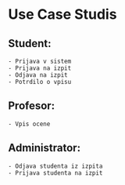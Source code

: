 # Use Case Studis

##  **Student:** <br />
    - Prijava v sistem
    - Prijava na izpit
    - Odjava na izpit
    - Potrdilo o vpisu

## **Profesor:** <br />
    - Vpis ocene

## **Administrator:** <br />
    - Odjava studenta iz izpita
    - Prijava studenta na izpit
